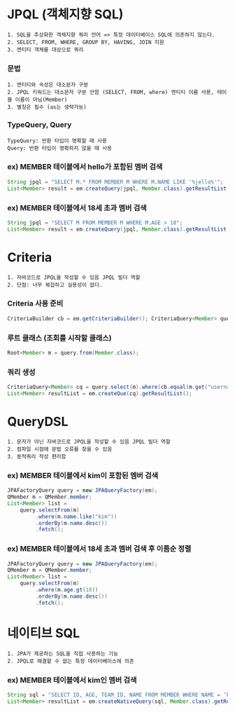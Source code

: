# JPQL (객체지향 SQL)
    1. SQL을 추상화한 객체지향 쿼리 언어 => 특정 데이터베이스 SQL에 의존하지 않는다.
    2. SELECT, FROM, WHERE, GROUP BY, HAVING, JOIN 지원
    3. 엔티티 객체를 대상으로 쿼리

### 문법
    1. 엔티티와 속성은 대소문자 구분
    2. JPQL 키워드는 대소문자 구분 안함 (SELECT, FROM, where) 엔티티 이름 사용, 테이블 이름이 아님(Member)
    3. 별칭은 필수 (as는 생략가능)

### TypeQuery, Query
    TypeQuery: 반환 타입이 명확할 때 사용 
    Query: 반환 타입이 명확하지 않을 때 사용

### ex) MEMBER 테이블에서 hello가 포함된 멤버 검색
``` JAVA
String jpql = "SELECT M.* FROM MEMBER M WHERE M.NAME LIKE '%jello%'";
List<Member> result = em.createQuery(jpql, Member.class).getResultList();
```

### ex) MEMBER 테이블에서 18세 초과 멤버 검색
``` JAVA
String jpql = "SELECT M FROM MEMBER M WHERE M.AGE > 18";
List<Member> result = em.createQuery(jpql, Member.class).getResultList();
```
# Criteria
    1. 자바코드로 JPQL을 작성할 수 있음 JPQL 빌더 역할
    2. 단점: 너무 복잡하고 실용성이 없다.

### Criteria 사용 준비
``` JAVA
CriteriaBuilder cb = em.getCriteriaBuilder(); CriteriaQuery<Member> query = cb.createQuery(Member.class);
```

### 루트 클래스 (조회를 시작할 클래스)
``` JAVA
Root<Member> m = query.from(Member.class);
```

### 쿼리 생성 
``` JAVA
CriteriaQuery<Member> cq = query.select(m).where(cb.equal(m.get("username"), “kim”)); 
List<Member> resultList = em.createQue(cq).getResultList();
```

# QueryDSL
    1. 문자가 아닌 자바코드로 JPQL을 작성할 수 있음 JPQL 빌더 역할
    2. 컴파일 시점에 문법 오류를 찾을 수 있음 
    3. 동적쿼리 작성 편리함

### ex) MEMBER 테이블에서 kim이 포함된 멤버 검색
``` JAVA
JPAFactoryQuery query = new JPAQueryFactory(em);
QMember m = QMember.member;
List<Member> list =
    query.selectFrom(m)
         .where(m.name.like("kim"))
         .orderBy(m.name.desc())
         .fetch();
```


### ex) MEMBER 테이블에서 18세 초과 멤버 검색 후 이름순 정렬
``` JAVA
JPAFactoryQuery query = new JPAQueryFactory(em);
QMember m = QMember.member;
List<Member> list =
    query.selectFrom(m)
         .where(m.age.gt(18))
         .orderBy(m.name.desc())
         .fetch();
```

# 네이티브 SQL
    1. JPA가 제공하는 SQL을 직접 사용하는 기능
    2. JPQL로 해결할 수 없는 특정 데이터베이스에 의존 

### ex) MEMBER 테이블에서 kim인 멤버 검색
``` JAVA
String sql = "SELECT ID, AGE, TEAM_ID, NAME FROM MEMBER WHERE NAME = ‘kim’";
List<Member> resultList = em.createNativeQuery(sql, Member.class).getResultList();
```